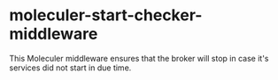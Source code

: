 # moleculer-start-checker-middleware
This Moleculer middleware ensures that the broker will stop in case it's services did not start in due time.

